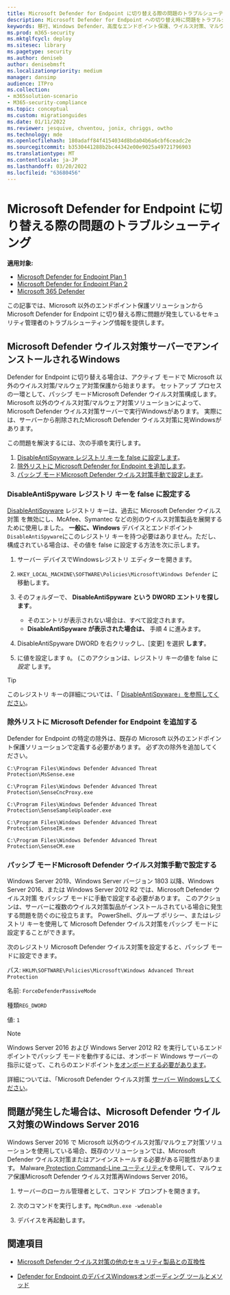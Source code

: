```yaml
---
title: Microsoft Defender for Endpoint に切り替える際の問題のトラブルシューティング
description: Microsoft Defender for Endpoint への切り替え時に問題をトラブルシューティングする方法について説明します。
keywords: 移行、Windows Defender、高度なエンドポイント保護、ウイルス対策、マルウェア対策、パッシブ モード、アクティブ モード、トラブルシューティング
ms.prod: m365-security
ms.mktglfcycl: deploy
ms.sitesec: library
ms.pagetype: security
ms.author: deniseb
author: denisebmsft
ms.localizationpriority: medium
manager: dansimp
audience: ITPro
ms.collection:
- m365solution-scenario
- M365-security-compliance
ms.topic: conceptual
ms.custom: migrationguides
ms.date: 01/11/2022
ms.reviewer: jesquive, chventou, jonix, chriggs, owtho
ms.technology: mde
ms.openlocfilehash: 180adaff84f4154034d8bda04b6a6cbf6ceadc2e
ms.sourcegitcommit: b3530441288b2bc44342e00e9025a49721796903
ms.translationtype: MT
ms.contentlocale: ja-JP
ms.lasthandoff: 03/20/2022
ms.locfileid: "63680456"
---
```

# <a name="troubleshooting-issues-when-switching-to-microsoft-defender-for-endpoint"></a>Microsoft Defender for Endpoint に切り替える際の問題のトラブルシューティング

**適用対象:**
- [Microsoft Defender for Endpoint Plan 1](https://go.microsoft.com/fwlink/?linkid=2154037)
- [Microsoft Defender for Endpoint Plan 2](https://go.microsoft.com/fwlink/?linkid=2154037)
- [Microsoft 365 Defender](https://go.microsoft.com/fwlink/?linkid=2118804)

この記事では、Microsoft 以外のエンドポイント保護ソリューションから Microsoft Defender for Endpoint に切り替える際に問題が発生しているセキュリティ管理者のトラブルシューティング情報を提供します。

## <a name="microsoft-defender-antivirus-is-getting-uninstalled-on-windows-server"></a>Microsoft Defender ウイルス対策サーバーでアンインストールされるWindows

Defender for Endpoint に切り替える場合は、アクティブ モードで Microsoft 以外のウイルス対策/マルウェア対策保護から始まります。 セットアップ プロセスの一環として、パッシブ モードMicrosoft Defender ウイルス対策構成します。 Microsoft 以外のウイルス対策/マルウェア対策ソリューションによって、Microsoft Defender ウイルス対策サーバーで実行Windowsがあります。 実際には、サーバーから削除されたMicrosoft Defender ウイルス対策に見Windowsがあります。

この問題を解決するには、次の手順を実行します。

1. [DisableAntiSpyware レジストリ キーを false に設定します](#set-the-disableantispyware-registry-key-to-false)。
2. [除外リストに Microsoft Defender for Endpoint を追加します](#add-microsoft-defender-for-endpoint-to-the-exclusion-list)。
3. [パッシブ モードMicrosoft Defender ウイルス対策手動で設定します](#set-microsoft-defender-antivirus-to-passive-mode-manually)。

### <a name="set-the-disableantispyware-registry-key-to-false"></a>DisableAntiSpyware レジストリ キーを false に設定する

[DisableAntiSpyware](/windows-hardware/customize/desktop/unattend/security-malware-windows-defender-disableantispyware) レジストリ キーは、過去に Microsoft Defender ウイルス対策 を無効にし、McAfee、Symantec などの別のウイルス対策製品を展開するために使用しました。 **一般に、Windows** デバイスとエンドポイント`DisableAntiSpyware`にこのレジストリ キーを持つ必要はありません。ただし、構成されている場合は、その値を false に設定する方法を次に示します。

1. サーバー デバイスでWindowsレジストリ エディターを開きます。

2. `HKEY_LOCAL_MACHINE\SOFTWARE\Policies\Microsoft\Windows Defender` に移動します。

3. そのフォルダーで、 **DisableAntiSpyware という DWORD エントリを探します**。
   - そのエントリが表示されない場合は、すべて設定されます。
   - **DisableAntiSpyware が表示された場合は、** 手順 4 に進みます。

4. DisableAntiSpyware DWORD を右クリックし、[変更] を選択 **します**。

5. に値を設定します `0`。 (このアクションは、レジストリ キーの値を false に *設定* します。

> [!TIP]
> このレジストリ キーの詳細については、「 [DisableAntiSpyware」を参照してください](/windows-hardware/customize/desktop/unattend/security-malware-windows-defender-disableantispyware)。

### <a name="add-microsoft-defender-for-endpoint-to-the-exclusion-list"></a>除外リストに Microsoft Defender for Endpoint を追加する

Defender for Endpoint の特定の除外は、既存の Microsoft 以外のエンドポイント保護ソリューションで定義する必要があります。 必ず次の除外を追加してください。

`C:\Program Files\Windows Defender Advanced Threat Protection\MsSense.exe`

`C:\Program Files\Windows Defender Advanced Threat Protection\SenseCncProxy.exe`

`C:\Program Files\Windows Defender Advanced Threat Protection\SenseSampleUploader.exe`

`C:\Program Files\Windows Defender Advanced Threat Protection\SenseIR.exe`

`C:\Program Files\Windows Defender Advanced Threat Protection\SenseCM.exe`

### <a name="set-microsoft-defender-antivirus-to-passive-mode-manually"></a>パッシブ モードMicrosoft Defender ウイルス対策手動で設定する

Windows Server 2019、Windows Server バージョン 1803 以降、Windows Server 2016、または Windows Server 2012 R2 では、Microsoft Defender ウイルス対策 をパッシブ モードに手動で設定する必要があります。 このアクションは、サーバーに複数のウイルス対策製品がインストールされている場合に発生する問題を防ぐのに役立ちます。 PowerShell、グループ ポリシー、またはレジストリ キーを使用して Microsoft Defender ウイルス対策をパッシブ モードに設定することができます。

次のレジストリ Microsoft Defender ウイルス対策を設定すると、パッシブ モードに設定できます。

パス: `HKLM\SOFTWARE\Policies\Microsoft\Windows Advanced Threat Protection`

名前: `ForceDefenderPassiveMode`

種類`REG_DWORD`

値: `1`

> [!NOTE]
> Windows Server 2016 および Windows Server 2012 R2 を実行しているエンドポイントでパッシブ モードを動作するには、オンボード Windows サーバーの指示に従って、これらのエンドポイント[をオンボードする必要があります](configure-server-endpoints.md#windows-server-2012-r2-and-windows-server-2016)。

詳細については、「Microsoft Defender ウイルス対策 [サーバー Windowsしてください](microsoft-defender-antivirus-on-windows-server.md)。

## <a name="i-am-having-trouble-re-enabling-microsoft-defender-antivirus-on-windows-server-2016"></a>問題が発生した場合は、Microsoft Defender ウイルス対策のWindows Server 2016

Windows Server 2016 で Microsoft 以外のウイルス対策/マルウェア対策ソリューションを使用している場合、既存のソリューションでは、Microsoft Defender ウイルス対策またはアンインストールする必要がある可能性があります。 Malware[ Protection Command-Line ユーティリティ](command-line-arguments-microsoft-defender-antivirus.md)を使用して、マルウェア保護Microsoft Defender ウイルス対策再Windows Server 2016。

1. サーバーのローカル管理者として、コマンド プロンプトを開きます。

2. 次のコマンドを実行します。`MpCmdRun.exe -wdenable`

3. デバイスを再起動します。

## <a name="see-also"></a>関連項目

- [Microsoft Defender ウイルス対策の他のセキュリティ製品との互換性](microsoft-defender-antivirus-compatibility.md)

- [Defender for Endpoint のデバイスWindowsオンボーディング ツールとメソッド](configure-endpoints.md) 
